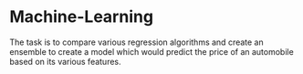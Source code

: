 # Machine-Learning

The task is to compare various regression algorithms and create an ensemble to create a model which would predict the price of an automobile based on its various features. 
